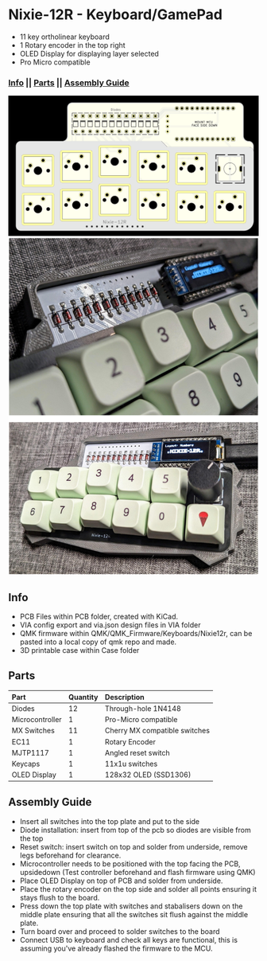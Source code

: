 # Nixie-12R - Keyboard/GamePad

* 11 key ortholinear keyboard
* 1 Rotary encoder in the top right
* OLED Display for displaying layer selected
* Pro Micro compatible
  
### [Info](#Info) || [Parts](#Parts) || [Assembly Guide](#Assembly-Guide)

![PCB](https://github.com/gzowski/Nixie-12R/blob/main/Images/PCB.png?raw=true)
![Photos](https://github.com/gzowski/Nixie-12R/blob/main/Images/nixie12r.png?raw=true)

## Info

* PCB Files within PCB folder, created with KiCad.
* VIA config export and via.json design files in VIA folder
* QMK firmware within QMK/QMK_Firmware/Keyboards/Nixie12r, can be pasted into a local copy of qmk repo and made.
* 3D printable case within Case folder

## Parts

| Part | Quantity     | Description                | 
| :-------- | :------- | :------------------------- |
| Diodes| 12  | Through-hole 1N4148 |
| Microcontroller | 1 | Pro-Micro compatible |
| MX Switches | 11 | Cherry MX compatible switches |
| EC11 | 1 | Rotary Encoder |
| MJTP1117 | 1 | Angled reset switch |
| Keycaps | 1 | 11x1u switches |
| OLED Display | 1 | 128x32 OLED (SSD1306) |

## Assembly Guide

* Insert all switches into the top plate and put to the side
* Diode installation: insert from top of the pcb so diodes are visible from the top
* Reset switch: insert switch on top and solder from underside, remove legs beforehand for clearance.
* Microcontroller needs to be positioned with the top facing the PCB, upsidedown (Test controller beforehand and flash firmware using QMK)
* Place OLED Display on top of PCB and solder from underside.
* Place the rotary encoder on the top side and solder all points ensuring it stays flush to the board.
* Press down the top plate with switches and stabalisers down on the middle plate ensuring that all the switches sit flush against the middle plate.
* Turn board over and proceed to solder switches to the board
* Connect USB to keyboard and check all keys are functional, this is assuming you've already flashed the firmware to the MCU.

